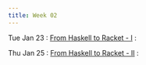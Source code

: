```yaml
---
title: Week 02
---
```


Tue Jan 23
: [From Haskell to Racket - I]({{site.baseurl}}/notes/02-hs2rkt/)
  : []()

Thu Jan 25
: [From Haskell to Racket - II]({{site.baseurl}}/notes/02-hs2rkt/)
  : []()
